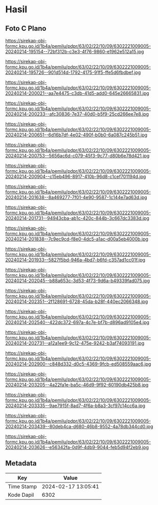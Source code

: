 # Hasil

## Foto C Plano

https://sirekap-obj-formc.kpu.go.id/1b4a/pemilu/pdpr/63/02/22/10/09/6302221009005-20240214-195154--72bf312b-c3e3-4f76-9860-e1962e512a15.jpg

https://sirekap-obj-formc.kpu.go.id/1b4a/pemilu/pdpr/63/02/22/10/09/6302221009005-20240214-195726--901d514d-1792-4175-91f5-ffe5d6fbdbef.jpg

https://sirekap-obj-formc.kpu.go.id/1b4a/pemilu/pdpr/63/02/22/10/09/6302221009005-20240214-200021--aa7e4475-c3db-41d5-add0-645e26665831.jpg

https://sirekap-obj-formc.kpu.go.id/1b4a/pemilu/pdpr/63/02/22/10/09/6302221009005-20240214-200233--afc30836-7e37-40d0-b5f9-25cd266ee7e8.jpg

https://sirekap-obj-formc.kpu.go.id/1b4a/pemilu/pdpr/63/02/22/10/09/6302221009005-20240214-200651--6d16b7df-4e02-490f-b0b0-6a087c245b51.jpg

https://sirekap-obj-formc.kpu.go.id/1b4a/pemilu/pdpr/63/02/22/10/09/6302221009005-20240214-200753--5656ac6d-c079-45f3-9c77-d80b6e78d421.jpg

https://sirekap-obj-formc.kpu.go.id/1b4a/pemilu/pdpr/63/02/22/10/09/6302221009005-20240214-200904--c15eb496-8917-410b-96d8-c1cef701194d.jpg

https://sirekap-obj-formc.kpu.go.id/1b4a/pemilu/pdpr/63/02/22/10/09/6302221009005-20240214-201638--8a469277-7f01-4e90-9587-1c144e7ad63d.jpg

https://sirekap-obj-formc.kpu.go.id/1b4a/pemilu/pdpr/63/02/22/10/09/6302221009005-20240214-201731--94943cba-ab1c-420c-844b-3c667dc3383d.jpg

https://sirekap-obj-formc.kpu.go.id/1b4a/pemilu/pdpr/63/02/22/10/09/6302221009005-20240214-201838--7c9ec9cd-f8e0-4dc5-a1ac-d00a5eb4000b.jpg

https://sirekap-obj-formc.kpu.go.id/1b4a/pemilu/pdpr/63/02/22/10/09/6302221009005-20240214-201933--5827f5bd-946a-4bd7-b6fd-c357ad1cc01f.jpg

https://sirekap-obj-formc.kpu.go.id/1b4a/pemilu/pdpr/63/02/22/10/09/6302221009005-20240214-202045--b88a653c-3d53-4f73-9d6a-b49339fad075.jpg

https://sirekap-obj-formc.kpu.go.id/1b4a/pemilu/pdpr/63/02/22/10/09/6302221009005-20240214-202351--2f128691-6728-45da-b28f-440ec2066348.jpg

https://sirekap-obj-formc.kpu.go.id/1b4a/pemilu/pdpr/63/02/22/10/09/6302221009005-20240214-202540--422dc372-697a-4c7e-bf7b-d896ad9105e4.jpg

https://sirekap-obj-formc.kpu.go.id/1b4a/pemilu/pdpr/63/02/22/10/09/6302221009005-20240214-202731--a12a1ee9-9c12-475e-9242-b3af74093191.jpg

https://sirekap-obj-formc.kpu.go.id/1b4a/pemilu/pdpr/63/02/22/10/09/6302221009005-20240214-202900--c848d332-d0c5-4369-9fcb-ed508559aac6.jpg

https://sirekap-obj-formc.kpu.go.id/1b4a/pemilu/pdpr/63/02/22/10/09/6302221009005-20240214-203205--4a22fa1e-ba5c-46d9-9f92-60190db425b8.jpg

https://sirekap-obj-formc.kpu.go.id/1b4a/pemilu/pdpr/63/02/22/10/09/6302221009005-20240214-203335--9ae7915f-8ad7-4f6a-b8a3-3cf97c14cc6a.jpg

https://sirekap-obj-formc.kpu.go.id/1b4a/pemilu/pdpr/63/02/22/10/09/6302221009005-20240214-203439--80deb4ca-d680-46b8-9552-4a78db344cd0.jpg

https://sirekap-obj-formc.kpu.go.id/1b4a/pemilu/pdpr/63/02/22/10/09/6302221009005-20240214-203626--e56342fa-0d9f-4db9-9044-feb5d94f2eb9.jpg


## Metadata

| Key        | Value               |
| ---------- | ------------------- |
| Time Stamp | 2024-02-17 13:05:41 |
| Kode Dapil | 6302                |



